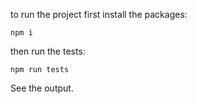 to run the project first install the packages:

```npm i```

then run the tests:

```npm run tests```

See the output.

